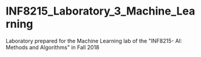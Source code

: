 # INF8215_Laboratory_3_Machine_Learning
Laboratory prepared for the Machine Learning lab of the "INF8215- AI: Methods and Algorithms" in Fall 2018
